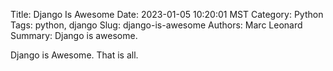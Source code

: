 Title: Django Is Awesome
Date: 2023-01-05 10:20:01 MST
Category: Python
Tags: python, django
Slug: django-is-awesome
Authors: Marc Leonard
Summary: Django is awesome.

Django is Awesome.
That is all.
